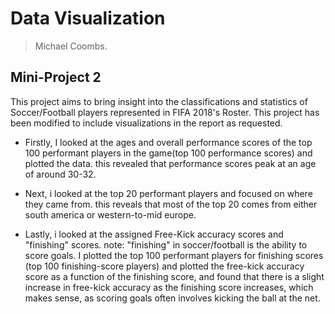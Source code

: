 # Data Visualization 

> Michael Coombs. 

## Mini-Project 2

This project aims to bring insight into the classifications and statistics of Soccer/Football players represented in FIFA 2018's Roster. This project has been modified to include visualizations in the report as requested.

- Firstly, I looked at the ages and overall performance scores of the top 100 performant players in the game(top 100 performance scores) and plotted the data. this revealed that performance scores peak at an age of around 30-32.

- Next, i looked at the top 20 performant players and focused on where they came from. this reveals that most of the top 20 comes from either south america or western-to-mid europe.

- Lastly, i looked at the assigned Free-Kick accuracy scores and "finishing" scores. note: "finishing" in soccer/football is the ability to score goals. I plotted the top 100 performant players for finishing scores (top 100 finishing-score players) and plotted the free-kick accuracy score as a function of the finishing score, and found that there is a slight increase in free-kick accuracy as the finishing score increases, which makes sense, as scoring goals often involves kicking the ball at the net.


